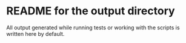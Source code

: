 # README for the output directory

All output generated while running tests or working with the scripts is written here by default.
